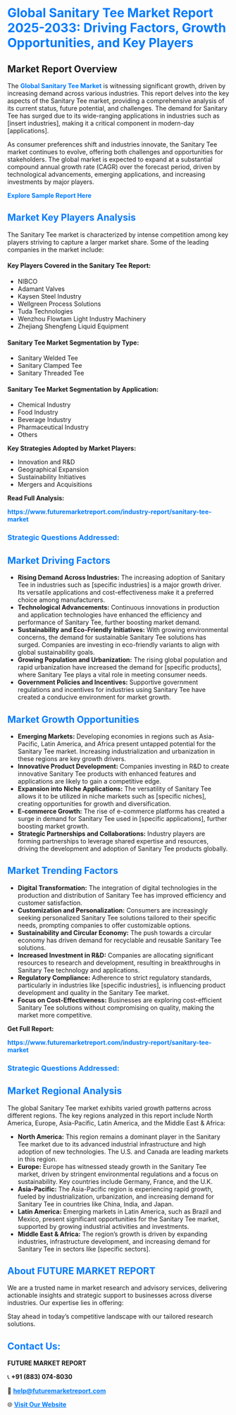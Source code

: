 <h1 style="color: #007BFF;">Global Sanitary Tee Market Report 2025-2033: Driving Factors, Growth Opportunities, and Key Players</h1>

<section id="overview">
<h2>Market Report Overview</h2>
<p>The <a href="https://www.futuremarketreport.com/industry-report/sanitary-tee-market" style="color: #007BFF; text-decoration: none;"><strong>Global Sanitary Tee Market</strong></a> is witnessing significant growth, driven by increasing demand across various industries. This report delves into the key aspects of the Sanitary Tee market, providing a comprehensive analysis of its current status, future potential, and challenges. The demand for Sanitary Tee has surged due to its wide-ranging applications in industries such as [insert industries], making it a critical component in modern-day [applications].</p>
<p>As consumer preferences shift and industries innovate, the Sanitary Tee market continues to evolve, offering both challenges and opportunities for stakeholders. The global market is expected to expand at a substantial compound annual growth rate (CAGR) over the forecast period, driven by technological advancements, emerging applications, and increasing investments by major players.</p>
</section>

<section id="overview">
<p><a href="https://www.futuremarketreport.com/request-sample/reportId=29219" style="color: #007BFF; text-decoration: none;"><strong>Explore Sample Report Here</strong></a></p>
</section>

<section id="key-players">
<h2 style="color: #007BFF;">Market Key Players Analysis</h2>
<p>The Sanitary Tee market is characterized by intense competition among key players striving to capture a larger market share. Some of the leading companies in the market include:</p>
<h4>Key Players Covered in the Sanitary Tee Report:</h4>
<ul><li>NIBCO</li><li>Adamant Valves</li><li>Kaysen Steel Industry</li><li>Wellgreen Process Solutions</li><li>Tuda Technologies</li><li>Wenzhou Flowtam Light Industry Machinery</li><li>Zhejiang Shengfeng Liquid Equipment</li></ul>
<h4>Sanitary Tee Market Segmentation by Type:</h4>
<ul><li>Sanitary Welded Tee</li><li>Sanitary Clamped Tee</li><li>Sanitary Threaded Tee</li></ul>

<h4>Sanitary Tee Market Segmentation by Application:</h4>
<ul><li>Chemical Industry</li><li>Food Industry</li><li>Beverage Industry</li><li>Pharmaceutical Industry</li><li>Others</li></ul>
<p><strong>Key Strategies Adopted by Market Players:</strong></p>
<ul>
<li>Innovation and R&D</li>
<li>Geographical Expansion</li>
<li>Sustainability Initiatives</li>
<li>Mergers and Acquisitions</li>
</ul>
</section>

<section>
<p><strong>Read Full Analysis: </strong></p><a href="https://www.futuremarketreport.com/industry-report/sanitary-tee-market" style="color: #007BFF; text-decoration: none;"><strong>https://www.futuremarketreport.com/industry-report/sanitary-tee-market</strong></a>
<h3 style="color: #007BFF;">Strategic Questions Addressed:</h3>
</section>

<section id="driving-factors">
<h2 style="color: #007BFF;">Market Driving Factors</h2>
<ul>
<li><strong>Rising Demand Across Industries:</strong> The increasing adoption of Sanitary Tee in industries such as [specific industries] is a major growth driver. Its versatile applications and cost-effectiveness make it a preferred choice among manufacturers.</li>
<li><strong>Technological Advancements:</strong> Continuous innovations in production and application technologies have enhanced the efficiency and performance of Sanitary Tee, further boosting market demand.</li>
<li><strong>Sustainability and Eco-Friendly Initiatives:</strong> With growing environmental concerns, the demand for sustainable Sanitary Tee solutions has surged. Companies are investing in eco-friendly variants to align with global sustainability goals.</li>
<li><strong>Growing Population and Urbanization:</strong> The rising global population and rapid urbanization have increased the demand for [specific products], where Sanitary Tee plays a vital role in meeting consumer needs.</li>
<li><strong>Government Policies and Incentives:</strong> Supportive government regulations and incentives for industries using Sanitary Tee have created a conducive environment for market growth.</li>
</ul>
</section>

<section id="growth-opportunities">
<h2 style="color: #007BFF;">Market Growth Opportunities</h2>
<ul>
<li><strong>Emerging Markets:</strong> Developing economies in regions such as Asia-Pacific, Latin America, and Africa present untapped potential for the Sanitary Tee market. Increasing industrialization and urbanization in these regions are key growth drivers.</li>
<li><strong>Innovative Product Development:</strong> Companies investing in R&D to create innovative Sanitary Tee products with enhanced features and applications are likely to gain a competitive edge.</li>
<li><strong>Expansion into Niche Applications:</strong> The versatility of Sanitary Tee allows it to be utilized in niche markets such as [specific niches], creating opportunities for growth and diversification.</li>
<li><strong>E-commerce Growth:</strong> The rise of e-commerce platforms has created a surge in demand for Sanitary Tee used in [specific applications], further boosting market growth.</li>
<li><strong>Strategic Partnerships and Collaborations:</strong> Industry players are forming partnerships to leverage shared expertise and resources, driving the development and adoption of Sanitary Tee products globally.</li>
</ul>
</section>

<section id="trending-factors">
<h2 style="color: #007BFF;">Market Trending Factors</h2>
<ul>
<li><strong>Digital Transformation:</strong> The integration of digital technologies in the production and distribution of Sanitary Tee has improved efficiency and customer satisfaction.</li>
<li><strong>Customization and Personalization:</strong> Consumers are increasingly seeking personalized Sanitary Tee solutions tailored to their specific needs, prompting companies to offer customizable options.</li>
<li><strong>Sustainability and Circular Economy:</strong> The push towards a circular economy has driven demand for recyclable and reusable Sanitary Tee solutions.</li>
<li><strong>Increased Investment in R&D:</strong> Companies are allocating significant resources to research and development, resulting in breakthroughs in Sanitary Tee technology and applications.</li>
<li><strong>Regulatory Compliance:</strong> Adherence to strict regulatory standards, particularly in industries like [specific industries], is influencing product development and quality in the Sanitary Tee market.</li>
<li><strong>Focus on Cost-Effectiveness:</strong> Businesses are exploring cost-efficient Sanitary Tee solutions without compromising on quality, making the market more competitive.</li>
</ul>
</section>

<section>
<p><strong>Get Full Report: </strong></p><a href="https://www.futuremarketreport.com/industry-report/sanitary-tee-market" style="color: #007BFF; text-decoration: none;"><strong>https://www.futuremarketreport.com/industry-report/sanitary-tee-market</strong></a>
<h3 style="color: #007BFF;">Strategic Questions Addressed:</h3>
</section>


<section id="regional-analysis">
<h2 style="color: #007BFF;">Market Regional Analysis</h2>
<p>The global Sanitary Tee market exhibits varied growth patterns across different regions. The key regions analyzed in this report include North America, Europe, Asia-Pacific, Latin America, and the Middle East & Africa:</p>
<ul>
<li><strong>North America:</strong> This region remains a dominant player in the Sanitary Tee market due to its advanced industrial infrastructure and high adoption of new technologies. The U.S. and Canada are leading markets in this region.</li>
<li><strong>Europe:</strong> Europe has witnessed steady growth in the Sanitary Tee market, driven by stringent environmental regulations and a focus on sustainability. Key countries include Germany, France, and the U.K.</li>
<li><strong>Asia-Pacific:</strong> The Asia-Pacific region is experiencing rapid growth, fueled by industrialization, urbanization, and increasing demand for Sanitary Tee in countries like China, India, and Japan.</li>
<li><strong>Latin America:</strong> Emerging markets in Latin America, such as Brazil and Mexico, present significant opportunities for the Sanitary Tee market, supported by growing industrial activities and investments.</li>
<li><strong>Middle East & Africa:</strong> The region’s growth is driven by expanding industries, infrastructure development, and increasing demand for Sanitary Tee in sectors like [specific sectors].</li>
</ul>
</section>

<footer>
<h2 style="color: #007BFF;">About FUTURE MARKET REPORT</h2>
<p>We are a trusted name in market research and advisory services, delivering actionable insights and strategic support to businesses across diverse industries. Our expertise lies in offering:</p>

<p>Stay ahead in today’s competitive landscape with our tailored research solutions.</p>

<h2 style="color: #007BFF;">Contact Us:</h2>
<p><strong>FUTURE MARKET REPORT</strong></p>
<p>📞 <strong>+91 (883) 074-8030</strong></p>
<p>📧 <strong><a href="mailto:help@futuremarketreport.com" style="color: #007BFF;">help@futuremarketreport.com</a></strong></p>
<p>🌐 <strong><a href="https://www.futuremarketreport.com/" style="color: #007BFF;">Visit Our Website</a></strong></p>
</footer>